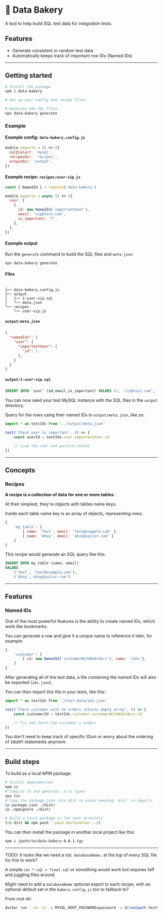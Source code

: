 # :croissant: Data Bakery

A tool to help build SQL test data for integration tests.

## Features

- Generate consistent or random test data
- Automatically keeps track of important row IDs (Named IDs)

---

## Getting started

```bash
# Install the package
npm i data-bakery

# Set up your config and recipe files

# Generate the SQL files
npx data-bakery generate
```

### Example

#### Example config: `data-bakery.config.js`

```js
module.exports = () => ({
  sqlDialect: 'mysql',
  recipesDir: 'recipes',
  outputDir: 'output',
})
```

#### Example recipe: `recipes/user-vip.js`

```js
const { NamedId } = require('data-bakery')

module.exports = async () => ({
  user: [
    {
      id: new NamedId('importantUser'),
      email: 'vip@test.com',
      is_important: 'Y',
    },
  ],
})
```

#### Example output

Run the `generate` command to build the SQL files and `meta.json`:

```bash
npx data-bakery generate
```

##### Files

```
.
├── data-bakery.config.js
├── output
│   ├── 1-user-vip.sql
│   └── meta.json
└── recipes
    └── user-vip.js
```

##### `output/meta.json`

```json
{
  "namedIds": {
    "user": {
      "importantUser": {
        "id": 1
      },
    }
  }
}
```

##### `output/1-user-vip.sql`

```sql
INSERT INTO `user` (id,email,is_important) VALUES (1, 'vip@test.com', 'Y');
```

You can now seed your test MySQL instance with the SQL files in the `output` directory.

Query for the rows using their named IDs in `output/meta.json`, like so:

```js
import * as testIds from '../output/meta.json'
```

```js
test('Check user is important', () => {
    const userId = testIds.user.importantUser.id

    // Load the user and perform checks
})
```

---

## Concepts

### Recipes

**A recipe is a collection of data for one or more tables.**

At their simplest, they're objects with tables name keys.

Inside each table name key is an array of objects, representing rows.

```js
{
    'my_table': [
        { name: 'Test', email: 'test@example.com' },
        { name: 'Ahoy', email: 'ahoy@sailor.com' }
    ]
}
```

This recipe would generate an SQL query like this:

```sql
INSERT INTO my_table (name, email)
VALUES
    ('Test', 'test@example.com'),
    ('Ahoy','ahoy@sailor.com')
```

---

## Features

### Named IDs

One of the most powerful features is the ability to create named IDs, which work like bookmarks.

You can generate a row and give it a unique name to reference it later, for example:

```js
{
    'customer': [
        { id: new NamedId('customerWithNoOrders'), name: 'John'},
    ]
}
```

After generating all of the test data, a file containing the named IDs will also be exported (`ids.json`).

You can then import this file in your tests, like this:

```js
import * as testIds from './test-data/ids.json'
```

```js
test('Check customer with no orders returns empty array', () => {
    const customerId = testIds.customer.customerWithNoOrders.id

    // Try and fetch the customer's orders
})
```

You don't need to keep track of specific IDsm or worry about the ordering of `INSERT` statements anymore.

---

## Build steps

To build as a local NPM package:

```bash
# Install dependencies
npm ci
# Compile TS and generate .d.ts types
npx tsc
# Copy the package.json into dist to avoid needing `dist` in imports
cp package.json ./dist/
cp .npmignore ./dist/

# Build a local package in the root directory
(cd dist && npm pack --pack-destination ../)
```

You can then install the package in another local project like this:

```bash
npm i /path/to/data-bakery-0.0.1.tgz
```


---

TODO: It looks like we need a `USE databaseName;` at the top of every SQL file for this to work?

A simple `cat *.sql > final.sql` or something would work but requires faff and juggling files around

Might need to add a `databaseName` optional export to each recipe, with an optional default set in the `bakery.config.js` too to fallback to?

From root dir:

```bash
docker run --rm -it -e MYSQL_ROOT_PASSWORD=password -v $(realpath tests/snapshot/tests/databakeryignore/actual-output):/docker-entrypoint-initdb.d mysql:5.7-debian
```
